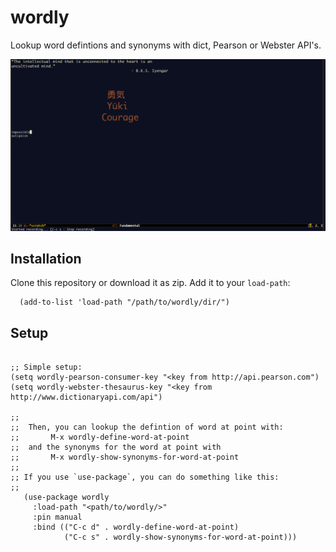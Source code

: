# wordly


Lookup word defintions and synonyms with dict, Pearson or Webster
API's.

![Wordly](_assets/demo.gif?raw=true "Wordly")

## Installation

Clone this repository or download it as zip. Add it to your `load-path`:

      (add-to-list 'load-path "/path/to/wordly/dir/")


## Setup


```elisp

;; Simple setup:
(setq wordly-pearson-consumer-key "<key from http://api.pearson.com")
(setq wordly-webster-thesaurus-key "<key from http://www.dictionaryapi.com/api")

;;
;;  Then, you can lookup the defintion of word at point with:
;;       M-x wordly-define-word-at-point
;;  and the synonyms for the word at point with
;;       M-x wordly-show-synonyms-for-word-at-point
;;
;; If you use `use-package`, you can do something like this:
;;
   (use-package wordly
     :load-path "<path/to/wordly/>"
     :pin manual
     :bind (("C-c d" . wordly-define-word-at-point)
            ("C-c s" . wordly-show-synonyms-for-word-at-point)))
```
